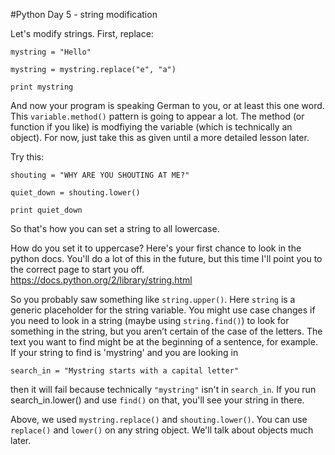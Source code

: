 #Python Day 5 - string modification
 
Let's modify strings. First, replace:
```
mystring = "Hello"
 
mystring = mystring.replace("e", "a")
 
print mystring
``` 
 
 
 
 
And now your program is speaking German to you, or at least this one word. 
This ```variable.method()``` pattern is going to appear a lot. The method (or function if you like) is 
modfiying the variable (which is technically an object). For now, just take this as given until a more detailed lesson later.
 
Try this:
``` 
shouting = "WHY ARE YOU SHOUTING AT ME?"
 
quiet_down = shouting.lower()
 
print quiet_down
``` 

 
 
So that's how you can set a string to all lowercase.
 
How do you set it to uppercase? Here's your first chance to look in the python docs. You'll do a lot of this in the future, 
but this time I'll point you to the correct page to start you off.  
https://docs.python.org/2/library/string.html
 
So you probably saw something like ```string.upper()```. Here ```string``` is a generic placeholder for the string variable. 
You might use case changes if you need to look in a string (maybe using ```string.find()```) to look for something in the string, but you aren’t certain of the case of the letters. 
The text you want to find might be at the beginning of a sentence, for example. If your string to find is 'mystring' and you are looking in

```
search_in = "Mystring starts with a capital letter"
```
then it will fail because technically ```"mystring"``` isn't in ```search_in```. 
If you run search_in.lower() and use ```find()``` on that, you'll see your string in there.

Above, we used ```mystring.replace()``` and ```shouting.lower()```. You can use ```replace()``` and ```lower()``` on any string object.
We'll talk about objects much later.
